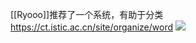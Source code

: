[[Ryooo]]推荐了一个系统，有助于分类
https://ct.istic.ac.cn/site/organize/word
![](https://gitee.com/cyddgi/picture-store/raw/master/img/20200930234015.jpg)